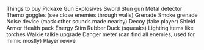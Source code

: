
Things to buy
	Pickaxe 
	Gun
	Explosives
	Sword
	Stun gun
	Metal detector
	Themo goggles (see close enemies through walls)
	Grenade
	Smoke grenade
	Noise device (mask other sounds made nearby)
	Decoy (fake player)
	Shield
	Armor 
	Health pack
	Energy Stim
	Rubber Duck (squeaks)
	Lighting items like torches
	Walkie talkie upgrade
	Danger meter (can find all enemies, used for mimic mostly)
	Player revive
	
	